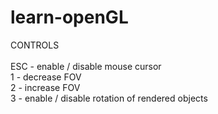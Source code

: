 # learn-openGL

CONTROLS <br />
 <br />
ESC - enable / disable mouse cursor <br />
1   - decrease FOV <br />
2   - increase FOV <br />
3   - enable / disable rotation of rendered objects <br />
